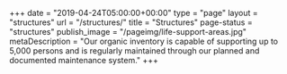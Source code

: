 +++
date = "2019-04-24T05:00:00+00:00"
type = "page"
layout = "structures"
url = "/structures/"
title = "Structures"
page-status = "structures"
publish_image = "/pageimg/life-support-areas.jpg"
metaDescription = "Our organic inventory is capable of supporting up to 5,000 persons and is regularly maintained through our planned and documented maintenance system."
+++